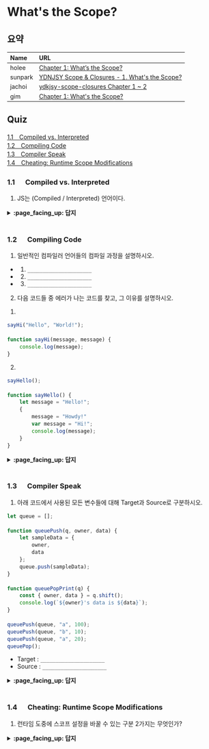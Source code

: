 # What's the Scope?

## 요약
| Name | URL |
|:---|:---|
| holee | [Chapter 1: What’s the Scope?](https://github.com/hochan222/Everything-in-JavaScript/wiki/Chapter-1:-What%E2%80%99s-the-Scope%3F) |
| sunpark | [YDNJSY Scope & Closures - 1. What's the Scope?](https://velog.io/@cos/YDNJSY-Scope-Closures-1-Whats-the-Scope) |
| jachoi | [ydkjsy-scope-closures Chapter 1 ~ 2](https://n00bh4cker.tistory.com/136)|
| gim | [Chapter 1: What's the Scope?](https://velog.io/@mkitigy/Chapter-1-Whats-the-Scope) |

## Quiz

[1.1　Compiled vs. Interpreted](#11---Compiled-vs.-Interpreted)<br>
[1.2　Compiling Code](#12---Compiling-Code)<br>
[1.3　Compiler Speak](#13---Compiler-Speak)<br>
[1.4　Cheating: Runtime Scope Modifications](#14---Cheating:-Runtime-Scope-Modifications)<br>

### 1.1 　  Compiled vs. Interpreted

1. JS는 (Compiled / Interpreted) 언어이다.

<details>
<summary> <b> :page_facing_up: 답지 </b>  </summary>
<div markdown="1">


1. JS는 (**Compiled** / Interpreted) 언어이다.

   > Our conclusion there is that JS is most accurately portrayed as a compiled language. **p.4**


</div>
</details>
<br>

### 1.2 　  Compiling Code

1. 일반적인 컴파일러 언어들의 컴파일 과정을 설명하시오.

- 1. ```_____________________```
- 2. ```_____________________```
- 3. ```_____________________```

2. 다음 코드들 중 에러가 나는 코드를 찾고, 그 이유를 설명하시오.

1)
```javascript
sayHi("Hello", "World!");

function sayHi(message, message) {
    console.log(message);
}
```

2)
```javascript
sayHello();

function sayHello() {
    let message = "Hello!";
    {
        message = "Howdy!"
        var message = "Hi!";
        console.log(message);
    }
}
```

<details>
<summary> <b> :page_facing_up: 답지 </b>  </summary>
<div markdown="1">

1. 일반적인 컴파일러 언어들의 컴파일 과정을 설명하시오.

- 1. ```Tokenizing/Lexing을 통해 코드를 작은 단위로 쪼갠다```
- 2. ```쪼갠 코드를 AST로 Parsing한다.```
- 3. ```변환한 AST를 실행가능한 코드로 변환한다.```

    > **p.4~5**

2. 다음 코드들 중 에러가 나는 코드를 찾고, 그 이유를 설명하시오.

    > 1번 코드의 경우 strict 모드를 사용한다면 중복된 변수를 잡아내겠지만, 코드에 strict 모드를 걸어놓지 않았기 때문에 정상적으로 작동이 된다. 2번 코드는 상위 스코프에서 선언된 `message`가 let으로 선언되었기 때문에 재할당이 불가능 해 오류가 발생한다. **p.8~9**

</div>
</details>
<br>

### 1.3 　  Compiler Speak

1. 아래 코드에서 사용된 모든 변수들에 대해 Target과 Source로 구분하시오.
```javascript
let queue = [];

function queuePush(q, owner, data) {
    let sampleData = {
        owner,
        data
    };
    queue.push(sampleData);
}

function queuePopPrint(q) {
    const { owner, data } = q.shift();
    console.log(`${owner}'s data is ${data}`);
}

queuePush(queue, "a", 100);
queuePush(queue, "b", 10);
queuePush(queue, "a", 20);
queuePop();
```

- Target : ```_____________________```
- Source : ```_____________________```

<details>
<summary> <b> :page_facing_up: 답지 </b>  </summary>
<div markdown="1">

1. 아래 코드에서 사용된 모든 변수들에 대해 Target과 Source로 구분하시오.

![](./images/2-1.jpg)

> 노란색 형광 -> Target, 초록색 형광 -> Source

</div>
</details>
<br>

### 1.4 　  Cheating: Runtime Scope Modifications

1. 런타임 도중에 스코프 설정을 바꿀 수 있는 구분 2가지는 무엇인가?

<details>
<summary> <b> :page_facing_up: 답지 </b>  </summary>
<div markdown="1">

1. 런타임 도중에 스코프 설정을 바꿀 수 있는 구문(키워드) 2가지는 무엇인가?

    > `eval`과 `with`가 있다. **p.15~16**

</div>
</details>
<br>
